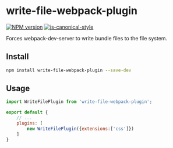 # write-file-webpack-plugin

[![NPM version](http://img.shields.io/npm/v/write-file-webpack-plugin.svg?style=flat)](https://www.npmjs.com/package/write-file-webpack-plugin)
[![js-canonical-style](https://img.shields.io/badge/code%20style-canonical-brightgreen.svg?style=flat)](https://github.com/gajus/canonical)

Forces webpack-dev-server to write bundle files to the file system.

## Install

```sh
npm install write-file-webpack-plugin --save-dev
```

## Usage

```js
import WriteFilePlugin from 'write-file-webpack-plugin';

export default {
    // ...
    plugins: [
        new WriteFilePlugin({extensions:['css']})
    ]
}
```
